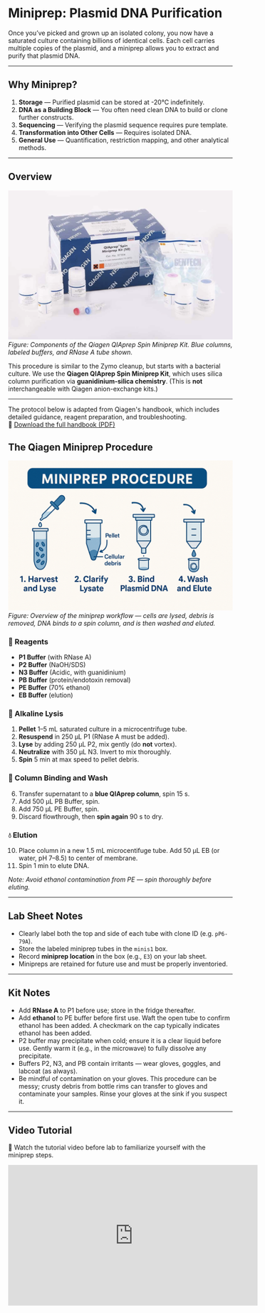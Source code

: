 # Miniprep: Plasmid DNA Purification

Once you’ve picked and grown up an isolated colony, you now have a saturated culture containing billions of identical cells. Each cell carries multiple copies of the plasmid, and a miniprep allows you to extract and purify that plasmid DNA.

---

## Why Miniprep?

1. **Storage** — Purified plasmid can be stored at -20°C indefinitely.
2. **DNA as a Building Block** — You often need clean DNA to build or clone further constructs.
3. **Sequencing** — Verifying the plasmid sequence requires pure template.
4. **Transformation into Other Cells** — Requires isolated DNA.
5. **General Use** — Quantification, restriction mapping, and other analytical methods.

---

## Overview

![Qiagen QIAprep Miniprep Kit components](../images/qiaprep_kit.png)
*Figure: Components of the Qiagen QIAprep Spin Miniprep Kit. Blue columns, labeled buffers, and RNase A tube shown.*

This procedure is similar to the Zymo cleanup, but starts with a bacterial culture. We use the **Qiagen QIAprep Spin Miniprep Kit**, which uses silica column purification via **guanidinium-silica chemistry**. (This is **not** interchangeable with Qiagen anion-exchange kits.)

---

The protocol below is adapted from Qiagen's handbook, which includes detailed guidance, reagent preparation, and troubleshooting.  
📄 [Download the full handbook (PDF)](../assets/HB-1206-007_HB_QIAprep_Miniprep_1220_WW.pdf)

## The Qiagen Miniprep Procedure

![Illustrated summary of miniprep procedure showing steps from cell lysis to DNA elution. Step 1: Harvest and Lyse. Step 2: Clarify Lysate. Step 3: Bind Plasmid DNA. Step 4: Wash and Elute.](../images/miniprep_steps.png)
*Figure: Overview of the miniprep workflow — cells are lysed, debris is removed, DNA binds to a spin column, and is then washed and eluted.*

### 🧪 Reagents

- **P1 Buffer** (with RNase A)
- **P2 Buffer** (NaOH/SDS)
- **N3 Buffer** (Acidic, with guanidinium)
- **PB Buffer** (protein/endotoxin removal)
- **PE Buffer** (70% ethanol)
- **EB Buffer** (elution)

### 🧫 Alkaline Lysis

1. **Pellet** 1–5 mL saturated culture in a microcentrifuge tube.
2. **Resuspend** in 250 µL P1 (RNase A must be added).
3. **Lyse** by adding 250 µL P2, mix gently (do **not** vortex).
4. **Neutralize** with 350 µL N3. Invert to mix thoroughly.
5. **Spin** 5 min at max speed to pellet debris.

### 🧼 Column Binding and Wash

6. Transfer supernatant to a **blue QIAprep column**, spin 15 s.
7. Add 500 µL PB Buffer, spin.
8. Add 750 µL PE Buffer, spin.
9. Discard flowthrough, then **spin again** 90 s to dry.

### 💧 Elution

10. Place column in a new 1.5 mL microcentifuge tube. Add 50 µL EB (or water, pH 7–8.5) to center of membrane.
11. Spin 1 min to elute DNA.

*Note: Avoid ethanol contamination from PE — spin thoroughly before eluting.*

---

## Lab Sheet Notes

- Clearly label both the top and side of each tube with clone ID (e.g. `pP6-79A`).
- Store the labeled miniprep tubes in the `minis1` box.
- Record **miniprep location** in the box (e.g., `E3`) on your lab sheet.
- Minipreps are retained for future use and must be properly inventoried.

---

## Kit Notes

- Add **RNase A** to P1 before use; store in the fridge thereafter.
- Add **ethanol** to PE buffer before first use. Waft the open tube to confirm ethanol has been added. A checkmark on the cap typically indicates ethanol has been added.
- P2 buffer may precipitate when cold; ensure it is a clear liquid before use. Gently warm it (e.g., in the microwave) to fully dissolve any precipitate.
- Buffers P2, N3, and PB contain irritants — wear gloves, goggles, and labcoat (as always).
- Be mindful of contamination on your gloves. This procedure can be messy; crusty debris from bottle rims can transfer to gloves and contaminate your samples. Rinse your gloves at the sink if you suspect it.

---

## Video Tutorial

🎥 Watch the tutorial video before lab to familiarize yourself with the miniprep steps.  
<iframe width="560" height="315" src="https://www.youtube.com/embed/gKHO0HHPsXg" frameborder="0" allowfullscreen></iframe>
